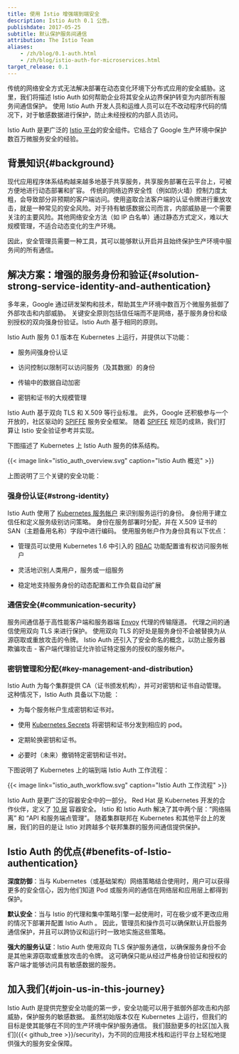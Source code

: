 ```yaml
---
title: 使用 Istio 增强端到端安全
description: Istio Auth 0.1 公告。
publishdate: 2017-05-25
subtitle: 默认保护服务间通信
attribution: The Istio Team
aliases:
    - /zh/blog/0.1-auth.html
    - /zh/blog/istio-auth-for-microservices.html
target_release: 0.1
---
```


传统的网络安全方式无法解决部署在动态变化环境下分布式应用的安全威胁。这里，我们将描述 Istio Auth 如何帮助企业将其安全从边界保护转变为内部所有服务间通信保护。 使用 Istio Auth 开发人员和运维人员可以在不改动程序代码的情况下，对于敏感数据进行保护，防止未经授权的内部人员访问。

Istio Auth 是更广泛的 [Istio 平台](/zh)的安全组件。它结合了 Google 生产环境中保护数百万微服务安全的经验。

## 背景知识{#background}

现代应用程序体系结构越来越多地基于共享服务，共享服务部署在云平台上，可被方便地进行动态部署和扩容。 传统的网络边界安全性（例如防火墙）控制力度太粗，会导致部分非预期的客户端访问。使用盗取合法客户端的认证令牌进行重放攻击，就是一种常见的安全风险。对于持有敏感数据公司而言，内部威胁是一个需要关注的主要风险。其他网络安全方法（如 IP 白名单）通过静态方式定义，难以大规模管理，不适合动态变化的生产环境。

因此，安全管理员需要一种工具，其可以能够默认开启并且始终保护生产环境中服务间的所有通信。

## 解决方案：增强的服务身份和验证{#solution-strong-service-identity-and-authentication}

多年来，Google 通过研发架构和技术，帮助其生产环境中数百万个微服务抵御了外部攻击和内部威胁。 关键安全原则包括信任端而不是网络，基于服务身份和级别授权的双向强身份验证。Istio Auth 基于相同的原则。

Istio Auth 服务 0.1 版本在 Kubernetes 上运行，并提供以下功能：

* 服务间强身份认证

* 访问控制以限制可以访问服务（及其数据）的身份

* 传输中的数据自动加密

* 密钥和证书的大规模管理

Istio Auth 基于双向 TLS 和 X.509 等行业标准。 此外，Google 还积极参与一个开放的，社区驱动的 [SPIFFE](https://spiffe.io/) 服务安全框架。 随着 [SPIFFE](https://spiffe.io/) 规范的成熟，我们打算让 Istio 安全验证参考并实现。

下图描述了 Kubernetes 上 Istio Auth 服务的体系结构。

{{< image link="istio_auth_overview.svg" caption="Istio Auth 概览" >}}

上图说明了三个关键的安全功能：

### 强身份认证{#strong-identity}

Istio Auth 使用了 [Kubernetes 服务帐户](https://kubernetes.io/docs/tasks/configure-pod-container/configure-service-account/) 来识别服务运行的身份。 身份用于建立信任和定义服务级别访问策略。 身份在服务部署时分配，并在 X.509 证书的 SAN（主题备用名称）字段中进行编码。 使用服务帐户作为身份具有以下优点：

* 管理员可以使用 Kubernetes 1.6 中引入的 [RBAC](https://kubernetes.io/docs/reference/access-authn-authz/rbac/) 功能配置谁有权访问服务帐户

* 灵活地识别人类用户，服务或一组服务

* 稳定地支持服务身份的动态配置和工作负载自动扩展

### 通信安全{#communication-security}

服务间通信基于高性能客户端和服务器端 [Envoy](https://envoyproxy.github.io/envoy/) 代理的传输隧道。 代理之间的通信使用双向 TLS 来进行保护。 使用双向 TLS 的好处是服务身份不会被替换为从源窃取或重放攻击的令牌。 Istio Auth 还引入了安全命名的概念，以防止服务器欺骗攻击 - 客户端代理验证允许验证特定服务的授权的服务帐户。

### 密钥管理和分配{#key-management-and-distribution}

Istio Auth 为每个集群提供 CA（证书颁发机构），并可对密钥和证书自动管理。 这种情况下，Istio Auth 具备以下功能 ：

* 为每个服务帐户生成密钥和证书对。

* 使用 [Kubernetes Secrets](https://kubernetes.io/docs/concepts/configuration/secret/) 将密钥和证书分发到相应的 pod。

* 定期轮换密钥和证书。

* 必要时（未来）撤销特定密钥和证书对。

下图说明了 Kubernetes 上的端到端 Istio Auth 工作流程：

{{< image link="istio_auth_workflow.svg" caption="Istio Auth 工作流程" >}}

Istio Auth 是更广泛的容器安全中的一部分。 Red Hat 是 Kubernetes 开发的合作伙伴，定义了 [10 层](https://www.redhat.com/en/resources/container-security-openshift-cloud-devops-whitepaper) 容器安全。 Istio 和 Istio Auth 解决了其中两个层：”网络隔离” 和 “API 和服务端点管理”。 随着集群联邦在 Kubernetes 和其他平台上的发展，我们的目的是让 Istio 对跨越多个联邦集群的服务间通信提供保护。

## Istio Auth 的优点{#benefits-of-Istio-authentication}

**深度防御**：当与 Kubernetes（或基础架构）网络策略结合使用时，用户可以获得更多的安全信心，因为他们知道 Pod 或服务间的通信在网络层和应用层上都得到保护。

**默认安全**：当与 Istio 的代理和集中策略引擎一起使用时，可在极少或不更改应用的情况下部署并配置 Istio Auth 。 因此，管理员和操作员可以确保默认开启服务通信保护，并且可以跨协议和运行时一致地实施这些策略。

**强大的服务认证**：Istio Auth 使用双向 TLS 保护服务通信，以确保服务身份不会是其他来源窃取或重放攻击的令牌。 这可确保只能从经过严格身份验证和授权的客户端才能够访问具有敏感数据的服务。

## 加入我们{#join-us-in-this-journey}

Istio Auth 是提供完整安全功能的第一步，安全功能可以用于抵御外部攻击和内部威胁，保护服务的敏感数据。 虽然初始版本仅在 Kubernetes 上运行，但我们的目标是使其能够在不同的生产环境中保护服务通信。 我们鼓励更多的社区[加入我们]({{< github_tree >}}/security)，为不同的应用技术栈和运行平台上轻松地提供强大的服务安全保障。
